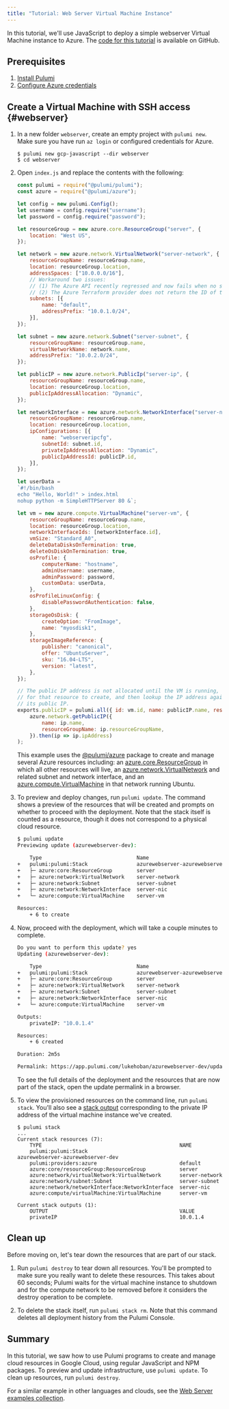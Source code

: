 ```yaml
---
title: "Tutorial: Web Server Virtual Machine Instance"
---
```


In this tutorial, we'll use JavaScript to deploy a simple webserver Virtual Machine instance to Azure. The [code for this tutorial](https://github.com/pulumi/examples/tree/master/azure-js-webserver) is available on GitHub. 

## Prerequisites

1.  [Install Pulumi](../install.html)
1.  [Configure Azure credentials](./setup.html)

## Create a Virtual Machine with SSH access {#webserver}

1.  In a new folder `webserver`, create an empty project with `pulumi new`. Make sure you have run `az login` or configured credentials for Azure.
    ```
    $ pulumi new gcp-javascript --dir webserver
    $ cd webserver
    ```

1.  Open `index.js` and replace the contents with the following:

    ```javascript
    const pulumi = require("@pulumi/pulumi");
    const azure = require("@pulumi/azure");

    let config = new pulumi.Config();
    let username = config.require("username");
    let password = config.require("password");

    let resourceGroup = new azure.core.ResourceGroup("server", {
        location: "West US",
    });

    let network = new azure.network.VirtualNetwork("server-network", {
        resourceGroupName: resourceGroup.name,
        location: resourceGroup.location,
        addressSpaces: ["10.0.0.0/16"],
        // Workaround two issues:
        // (1) The Azure API recently regressed and now fails when no subnets are defined at Network creation time.
        // (2) The Azure Terraform provider does not return the ID of the created subnets - so this cannot actually be used.
        subnets: [{
            name: "default",
            addressPrefix: "10.0.1.0/24",
        }],
    });

    let subnet = new azure.network.Subnet("server-subnet", {
        resourceGroupName: resourceGroup.name,
        virtualNetworkName: network.name,
        addressPrefix: "10.0.2.0/24",
    });

    let publicIP = new azure.network.PublicIp("server-ip", {
        resourceGroupName: resourceGroup.name,
        location: resourceGroup.location,
        publicIpAddressAllocation: "Dynamic",
    });

    let networkInterface = new azure.network.NetworkInterface("server-nic", {
        resourceGroupName: resourceGroup.name,
        location: resourceGroup.location,
        ipConfigurations: [{
            name: "webserveripcfg",
            subnetId: subnet.id,
            privateIpAddressAllocation: "Dynamic",
            publicIpAddressId: publicIP.id,
        }],
    });

    let userData = 
    `#!/bin/bash
    echo "Hello, World!" > index.html
    nohup python -m SimpleHTTPServer 80 &`;

    let vm = new azure.compute.VirtualMachine("server-vm", {
        resourceGroupName: resourceGroup.name,
        location: resourceGroup.location,
        networkInterfaceIds: [networkInterface.id],
        vmSize: "Standard_A0",
        deleteDataDisksOnTermination: true,
        deleteOsDiskOnTermination: true,
        osProfile: {
            computerName: "hostname",
            adminUsername: username,
            adminPassword: password,
            customData: userData,
        },
        osProfileLinuxConfig: {
            disablePasswordAuthentication: false,
        },
        storageOsDisk: {
            createOption: "FromImage",
            name: "myosdisk1",
        },
        storageImageReference: {
            publisher: "canonical",
            offer: "UbuntuServer",
            sku: "16.04-LTS",
            version: "latest",
        },
    });

    // The public IP address is not allocated until the VM is running, so we wait
    // for that resource to create, and then lookup the IP address again to report
    // its public IP.
    exports.publicIP = pulumi.all({ id: vm.id, name: publicIP.name, resourceGroupName: publicIP.resourceGroupName }).apply(ip =>
        azure.network.getPublicIP({
            name: ip.name,
            resourceGroupName: ip.resourceGroupName,
        }).then(ip => ip.ipAddress)
    );
    ```

    This example uses the [@pulumi/azure](https://pulumi.io/reference/pkg/nodejs/@pulumi/azure/) package to create and manage several Azure resources including: an [azure.core.ResourceGroup](https://pulumi.io/reference/pkg/nodejs/@pulumi/azure/core/#ResourceGroup) in which all other resources will live, an [azure.network.VirtualNetwork](https://pulumi.io/reference/pkg/nodejs/@pulumi/azure/network/#VirtualNetwork) and related subnet and network interface, and an [azure.compute.VirtualMachine](https://pulumi.io/reference/pkg/nodejs/@pulumi/azure/compute/#VirtualMachine) in that network running Ubuntu.


1.  To preview and deploy changes, run `pulumi update`. The command shows a preview of the resources that will be created and prompts on whether to proceed with the deployment.  Note that the stack itself is counted as a resource, though it does not correspond to a physical cloud resource.

    ```bash
    $ pulumi update
    Previewing update (azurewebserver-dev):

        Type                               Name                               Plan
    +   pulumi:pulumi:Stack                azurewebserver-azurewebserver-dev  create
    +   ├─ azure:core:ResourceGroup        server                             create
    +   ├─ azure:network:VirtualNetwork    server-network                     create
    +   ├─ azure:network:Subnet            server-subnet                      create
    +   ├─ azure:network:NetworkInterface  server-nic                         create
    +   └─ azure:compute:VirtualMachine    server-vm                          create

    Resources:
        + 6 to create
    ```

1.  Now, proceed with the deployment, which will take a couple minutes to complete. 

    ```bash
    Do you want to perform this update? yes
    Updating (azurewebserver-dev):

        Type                               Name                               Status
    +   pulumi:pulumi:Stack                azurewebserver-azurewebserver-dev  created
    +   ├─ azure:core:ResourceGroup        server                             created
    +   ├─ azure:network:VirtualNetwork    server-network                     created
    +   ├─ azure:network:Subnet            server-subnet                      created
    +   ├─ azure:network:NetworkInterface  server-nic                         created
    +   └─ azure:compute:VirtualMachine    server-vm                          created

    Outputs:
        privateIP: "10.0.1.4"

    Resources:
        + 6 created

    Duration: 2m5s

    Permalink: https://app.pulumi.com/lukehoban/azurewebserver-dev/updates/1
    ```

    To see the full details of the deployment and the resources that are now part of the stack, open the update permalink in a browser.

1.  To view the provisioned resources on the command line, run `pulumi stack`. You'll also see a [stack output](/reference/stack.html#output) corresponding to the private IP address of the virtual machine instance we've created.  

    ```
    $ pulumi stack
    ...
    Current stack resources (7):
        TYPE                                             NAME
        pulumi:pulumi:Stack                              azurewebserver-azurewebserver-dev
        pulumi:providers:azure                           default
        azure:core/resourceGroup:ResourceGroup           server
        azure:network/virtualNetwork:VirtualNetwork      server-network
        azure:network/subnet:Subnet                      server-subnet
        azure:network/networkInterface:NetworkInterface  server-nic
        azure:compute/virtualMachine:VirtualMachine      server-vm

    Current stack outputs (1):
        OUTPUT                                           VALUE
        privateIP                                        10.0.1.4
    ```

## Clean up

Before moving on, let's tear down the resources that are part of our stack.

1.  Run `pulumi destroy` to tear down all resources.  You'll be prompted to make sure you really want to delete these resources. This takes about 60 seconds; Pulumi waits for the virtual machine instance to shutdown and for the compute network to be removed before it considers the destroy operation to be complete.

1.  To delete the stack itself, run `pulumi stack rm`. Note that this command deletes all deployment history from the Pulumi Console.

## Summary

In this tutorial, we saw how to use Pulumi programs to create and manage cloud resources in Google Cloud, using regular JavaScript and NPM packages. To preview and update infrastructure, use `pulumi update`. To clean up resources, run `pulumi destroy`.

For a similar example in other languages and clouds, see the [Web Server examples collection](https://github.com/pulumi/examples#web-server).

